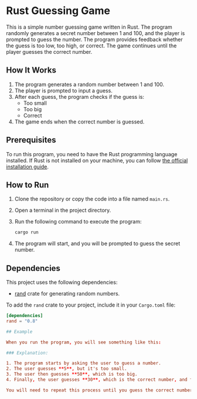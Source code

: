 # Rust Guessing Game

This is a simple number guessing game written in Rust. The program randomly generates a secret number between 1 and 100, and the player is prompted to guess the number. The program provides feedback whether the guess is too low, too high, or correct. The game continues until the player guesses the correct number.

## How It Works

1. The program generates a random number between 1 and 100.
2. The player is prompted to input a guess.
3. After each guess, the program checks if the guess is:
    - Too small
    - Too big
    - Correct
4. The game ends when the correct number is guessed.

## Prerequisites

To run this program, you need to have the Rust programming language installed. If Rust is not installed on your machine, you can follow [the official installation guide](https://www.rust-lang.org/tools/install).

## How to Run

1. Clone the repository or copy the code into a file named `main.rs`.
2. Open a terminal in the project directory.
3. Run the following command to execute the program:

    ```bash
    cargo run
    ```

4. The program will start, and you will be prompted to guess the secret number.

## Dependencies

This project uses the following dependencies:
- [rand](https://crates.io/crates/rand) crate for generating random numbers.

To add the `rand` crate to your project, include it in your `Cargo.toml` file:

```toml
[dependencies]
rand = "0.8"

## Example

When you run the program, you will see something like this:

### Explanation:

1. The program starts by asking the user to guess a number.
2. The user guesses **5**, but it's too small.
3. The user then guesses **50**, which is too big.
4. Finally, the user guesses **30**, which is the correct number, and the game ends with a win.

You will need to repeat this process until you guess the correct number.


